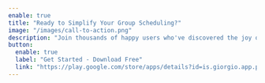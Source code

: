 ```yaml
---
enable: true
title: "Ready to Simplify Your Group Scheduling?"
image: "/images/call-to-action.png"
description: "Join thousands of happy users who've discovered the joy of hassle-free group planning. Download our app now and experience the difference!"
button:
  enable: true
  label: "Get Started - Download Free"
  link: "https://play.google.com/store/apps/details?id=is.giorgio.app.parousia"
---
```

